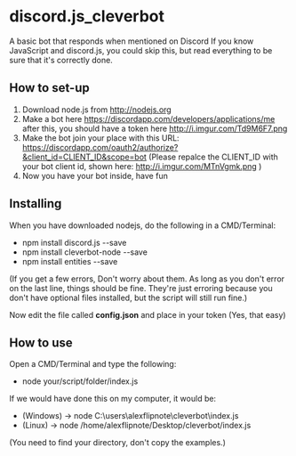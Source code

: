 # discord.js_cleverbot
A basic bot that responds when mentioned on Discord
If you know JavaScript and discord.js, you could skip this, but read everything to be sure that it's correctly done.

## How to set-up
1. Download node.js from http://nodejs.org
2. Make a bot here https://discordapp.com/developers/applications/me after this, you should have a token here http://i.imgur.com/Td9M6F7.png
3. Make the bot join your place with this URL: https://discordapp.com/oauth2/authorize?&client_id=CLIENT_ID&scope=bot (Please repalce the CLIENT_ID with your bot client id, shown here: http://i.imgur.com/MTnVgmk.png )
4. Now you have your bot inside, have fun

## Installing
When you have downloaded nodejs, do the following in a CMD/Terminal:
- npm install discord.js --save
- npm install cleverbot-node --save
- npm install entities --save

(If you get a few errors, Don't worry about them. As long as you don't error on the last line, things should be fine. They're just erroring because you don't have optional files installed, but the script will still run fine.)

Now edit the file called **config.json** and place in your token (Yes, that easy)


## How to use
Open a CMD/Terminal and type the following:
- node your/script/folder/index.js

If we would have done this on my computer, it would be:
- (Windows) -> node C:\users\alexflipnote\cleverbot\index.js
- (Linux) -> node /home/alexflipnote/Desktop/cleverbot/index.js

(You need to find your directory, don't copy the examples.)
